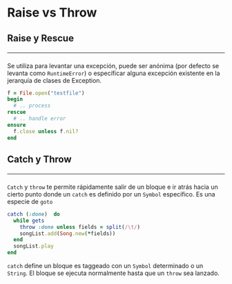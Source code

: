 # Raise vs Throw

## Raise y Rescue <hr>

Se utiliza para levantar una excepción, puede ser anónima (por defecto se levanta como `RuntimeError`) o específicar alguna excepción existente en la jerarquía de clases de Exception.

```ruby
f = File.open("testfile")
begin
  # .. process
rescue
  # .. handle error
ensure
  f.close unless f.nil?
end
```

## Catch y Throw <hr>

 `Catch` y `throw` te permite rápidamente salir de un bloque e ir atrás hacia un cierto punto donde un `catch` es definido por un `Symbol` específico. Es una especie de `goto`

```ruby
catch (:done)  do
  while gets
    throw :done unless fields = split(/\t/)
    songList.add(Song.new(*fields))
  end
  songList.play
end
```

`catch` define un bloque es taggeado con un `Symbol` determinado o un `String`. El bloque se ejecuta normalmente hasta que un `throw` sea lanzado.
